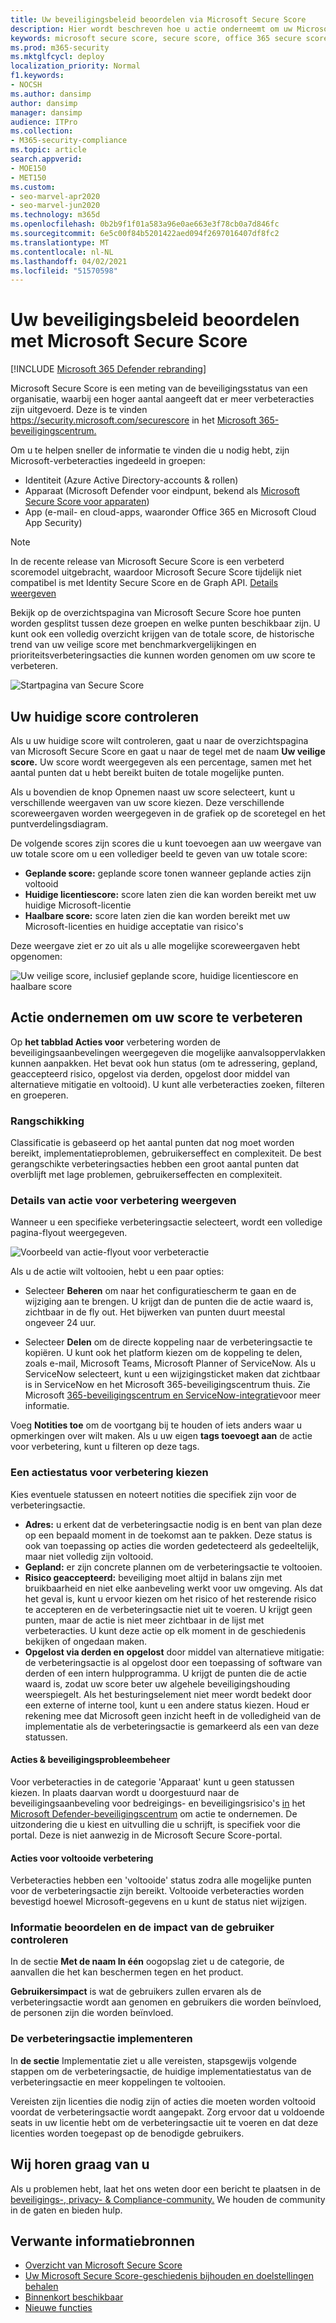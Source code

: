 ```yaml
---
title: Uw beveiligingsbeleid beoordelen via Microsoft Secure Score
description: Hier wordt beschreven hoe u actie onderneemt om uw Microsoft Secure Score te verbeteren in het Microsoft 365-beveiligingscentrum.
keywords: microsoft secure score, secure score, office 365 secure score, microsoft security score, microsoft 365 security center, improvement actions
ms.prod: m365-security
ms.mktglfcycl: deploy
localization_priority: Normal
f1.keywords:
- NOCSH
ms.author: dansimp
author: dansimp
manager: dansimp
audience: ITPro
ms.collection:
- M365-security-compliance
ms.topic: article
search.appverid:
- MOE150
- MET150
ms.custom:
- seo-marvel-apr2020
- seo-marvel-jun2020
ms.technology: m365d
ms.openlocfilehash: 0b2b9f1f01a583a96e0ae663e3f78cb0a7d846fc
ms.sourcegitcommit: 6e5c00f84b5201422aed094f2697016407df8fc2
ms.translationtype: MT
ms.contentlocale: nl-NL
ms.lasthandoff: 04/02/2021
ms.locfileid: "51570598"
---
```

# <a name="assess-your-security-posture-with-microsoft-secure-score"></a>Uw beveiligingsbeleid beoordelen met Microsoft Secure Score

[!INCLUDE [Microsoft 365 Defender rebranding](../includes/microsoft-defender.md)]

Microsoft Secure Score is een meting van de beveiligingsstatus van een organisatie, waarbij een hoger aantal aangeeft dat er meer verbeteracties zijn uitgevoerd. Deze is te vinden https://security.microsoft.com/securescore in het [Microsoft 365-beveiligingscentrum.](overview-security-center.md)

Om u te helpen sneller de informatie te vinden die u nodig hebt, zijn Microsoft-verbeteracties ingedeeld in groepen:

* Identiteit (Azure Active Directory-accounts & rollen)
* Apparaat (Microsoft Defender voor eindpunt, bekend als [Microsoft Secure Score voor apparaten](/windows/security/threat-protection/microsoft-defender-atp/tvm-microsoft-secure-score-devices))
* App (e-mail- en cloud-apps, waaronder Office 365 en Microsoft Cloud App Security)

>[!NOTE]
>In de recente release van Microsoft Secure Score is een verbeterd scoremodel uitgebracht, waardoor Microsoft Secure Score tijdelijk niet compatibel is met Identity Secure Score en de Graph API. [Details weergeven](microsoft-secure-score-whats-new.md)

Bekijk op de overzichtspagina van Microsoft Secure Score hoe punten worden gesplitst tussen deze groepen en welke punten beschikbaar zijn. U kunt ook een volledig overzicht krijgen van de totale score, de historische trend van uw veilige score met benchmarkvergelijkingen en prioriteitsverbeteringsacties die kunnen worden genomen om uw score te verbeteren.

![Startpagina van Secure Score](../../media/secure-score/secure-score-homepage-new.png)

## <a name="check-your-current-score"></a>Uw huidige score controleren

Als u uw huidige score wilt controleren, gaat u naar de overzichtspagina van Microsoft Secure Score en gaat u naar de tegel met de naam **Uw veilige score.** Uw score wordt weergegeven als een percentage, samen met het aantal punten dat u hebt bereikt buiten de totale mogelijke punten.

Als u bovendien de  knop Opnemen naast uw score selecteert, kunt u verschillende weergaven van uw score kiezen. Deze verschillende scoreweergaven worden weergegeven in de grafiek op de scoretegel en het puntverdelingsdiagram.

De volgende scores zijn scores die u kunt toevoegen aan uw weergave van uw totale score om u een vollediger beeld te geven van uw totale score:

- **Geplande score:** geplande score tonen wanneer geplande acties zijn voltooid
- **Huidige licentiescore:** score laten zien die kan worden bereikt met uw huidige Microsoft-licentie
- **Haalbare score:** score laten zien die kan worden bereikt met uw Microsoft-licenties en huidige acceptatie van risico's

Deze weergave ziet er zo uit als u alle mogelijke scoreweergaven hebt opgenomen:

![Uw veilige score, inclusief geplande score, huidige licentiescore en haalbare score](../../media/secure-score/your-secure-score.png)

## <a name="take-action-to-improve-your-score"></a>Actie ondernemen om uw score te verbeteren

Op **het tabblad Acties voor** verbetering worden de beveiligingsaanbevelingen weergegeven die mogelijke aanvalsoppervlakken kunnen aanpakken. Het bevat ook hun status (om te adressering, gepland, geaccepteerd risico, opgelost via derden, opgelost door middel van alternatieve mitigatie en voltooid). U kunt alle verbeteracties zoeken, filteren en groeperen.  

### <a name="ranking"></a>Rangschikking

Classificatie is gebaseerd op het aantal punten dat nog moet worden bereikt, implementatieproblemen, gebruikerseffect en complexiteit. De best gerangschikte verbeteringsacties hebben een groot aantal punten dat overblijft met lage problemen, gebruikerseffecten en complexiteit.

### <a name="view-improvement-action-details"></a>Details van actie voor verbetering weergeven

Wanneer u een specifieke verbeteringsactie selecteert, wordt een volledige pagina-flyout weergegeven.  

![Voorbeeld van actie-flyout voor verbeteractie](../../media/secure-score/secure-score-improvement-action-details.png)

Als u de actie wilt voltooien, hebt u een paar opties:

- Selecteer **Beheren** om naar het configuratiescherm te gaan en de wijziging aan te brengen. U krijgt dan de punten die de actie waard is, zichtbaar in de fly out. Het bijwerken van punten duurt meestal ongeveer 24 uur.

- Selecteer **Delen** om de directe koppeling naar de verbeteringsactie te kopiëren. U kunt ook het platform kiezen om de koppeling te delen, zoals e-mail, Microsoft Teams, Microsoft Planner of ServiceNow. Als u ServiceNow selecteert, kunt u een wijzigingsticket maken dat zichtbaar is in ServiceNow en het Microsoft 365-beveiligingscentrum thuis. Zie Microsoft [365-beveiligingscentrum en ServiceNow-integratie](./tickets.md)voor meer informatie.

Voeg **Notities toe** om de voortgang bij te houden of iets anders waar u opmerkingen over wilt maken. Als u uw eigen **tags toevoegt aan** de actie voor verbetering, kunt u filteren op deze tags.

### <a name="choose-an-improvement-action-status"></a>Een actiestatus voor verbetering kiezen

Kies eventuele statussen en noteert notities die specifiek zijn voor de verbeteringsactie.

- **Adres:** u erkent dat de verbeteringsactie nodig is en bent van plan deze op een bepaald moment in de toekomst aan te pakken. Deze status is ook van toepassing op acties die worden gedetecteerd als gedeeltelijk, maar niet volledig zijn voltooid.
- **Gepland:** er zijn concrete plannen om de verbeteringsactie te voltooien.
- **Risico geaccepteerd:** beveiliging moet altijd in balans zijn met bruikbaarheid en niet elke aanbeveling werkt voor uw omgeving. Als dat het geval is, kunt u ervoor kiezen om het risico of het resterende risico te accepteren en de verbeteringsactie niet uit te voeren. U krijgt geen punten, maar de actie is niet meer zichtbaar in de lijst met verbeteracties. U kunt deze actie op elk moment in de geschiedenis bekijken of ongedaan maken.
- **Opgelost via derden en** **opgelost** door middel van alternatieve mitigatie: de verbeteringsactie is al opgelost door een toepassing of software van derden of een intern hulpprogramma. U krijgt de punten die de actie waard is, zodat uw score beter uw algehele beveiligingshouding weerspiegelt. Als het besturingselement niet meer wordt bedekt door een externe of interne tool, kunt u een andere status kiezen. Houd er rekening mee dat Microsoft geen inzicht heeft in de volledigheid van de implementatie als de verbeteringsactie is gemarkeerd als een van deze statussen.

#### <a name="threat--vulnerability-management-improvement-actions"></a>Acties & beveiligingsprobleembeheer

Voor verbeteracties in de categorie 'Apparaat' kunt u geen statussen kiezen. In plaats daarvan wordt u doorgestuurd naar de beveiligingsaanbeveling voor bedreigings- en beveiligingsrisico's [in](/windows/security/threat-protection/microsoft-defender-atp/tvm-security-recommendation) het [Microsoft Defender-beveiligingscentrum](/windows/security/threat-protection/microsoft-defender-atp/use) om actie te ondernemen. De uitzondering die u kiest en uitvulling die u schrijft, is specifiek voor die portal. Deze is niet aanwezig in de Microsoft Secure Score-portal.

#### <a name="completed-improvement-actions"></a>Acties voor voltooide verbetering

Verbeteracties hebben een 'voltooide' status zodra alle mogelijke punten voor de verbeteringsactie zijn bereikt. Voltooide verbeteracties worden bevestigd hoewel Microsoft-gegevens en u kunt de status niet wijzigen.

### <a name="assess-information-and-review-user-impact"></a>Informatie beoordelen en de impact van de gebruiker controleren

In de sectie **Met de naam In één** oogopslag ziet u de categorie, de aanvallen die het kan beschermen tegen en het product.

**Gebruikersimpact** is wat de gebruikers zullen ervaren als  de verbeteringsactie wordt aan genomen en gebruikers die worden beïnvloed, de personen zijn die worden beïnvloed.

### <a name="implement-the-improvement-action"></a>De verbeteringsactie implementeren

In **de sectie** Implementatie ziet u alle vereisten, stapsgewijs volgende stappen om de verbeteringsactie, de huidige implementatiestatus van de verbeteringsactie en meer koppelingen te voltooien.

Vereisten zijn licenties die nodig zijn of acties die moeten worden voltooid voordat de verbeteringsactie wordt aangepakt. Zorg ervoor dat u voldoende seats in uw licentie hebt om de verbeteringsactie uit te voeren en dat deze licenties worden toegepast op de benodigde gebruikers.  

## <a name="we-want-to-hear-from-you"></a>Wij horen graag van u

Als u problemen hebt, laat het ons weten door een bericht te plaatsen in de [beveiligings-, privacy- & Compliance-community.](https://techcommunity.microsoft.com/t5/Security-Privacy-Compliance/bd-p/security_privacy) We houden de community in de gaten en bieden hulp.

## <a name="related-resources"></a>Verwante informatiebronnen

- [Overzicht van Microsoft Secure Score](microsoft-secure-score.md)
- [Uw Microsoft Secure Score-geschiedenis bijhouden en doelstellingen behalen](microsoft-secure-score-history-metrics-trends.md)
- [Binnenkort beschikbaar](microsoft-secure-score-whats-coming.md)
- [Nieuwe functies](microsoft-secure-score-whats-new.md)